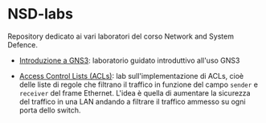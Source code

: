 # NSD-labs

Repository dedicato ai vari laboratori del corso Network and System Defence. 

- [Introduzione a GNS3](https://github.com/lucaMastro/NSD-labs/tree/main/lab01-Intro): laboratorio guidato introduttivo all'uso GNS3

- [Access Control Lists (ACLs)](https://github.com/lucaMastro/NSD-labs/tree/main/lab02-ACL): lab sull'implementazione di ACLs, cioè delle liste di regole che filtrano il traffico in funzione del campo `sender` e `receiver` del frame Ethernet. L'idea è quella di aumentare la sicurezza del traffico in una LAN andando a filtrare il traffico ammesso su ogni porta dello switch.  

